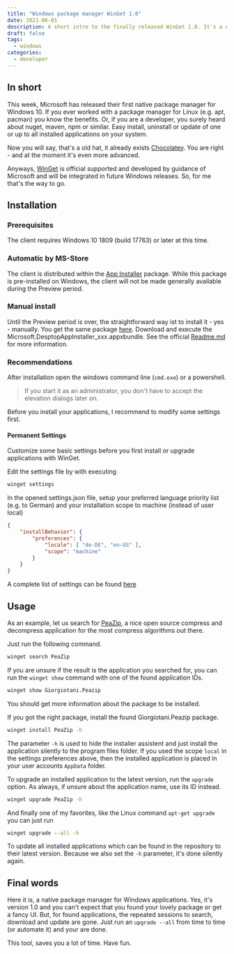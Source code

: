 ```yaml
---
title: "Windows package manager WinGet 1.0"
date: 2021-06-01
description: A short intro to the finally released WinGet 1.0. It's a native Microsoft Package Manager to install, uninstall and update most of your daily used applications.
draft: false
tags:
  - windows
categories:
  - developer
---
```


## In short

This week, Microsoft has released their first native package manager for Windows 10. If you ever worked with a package manager for Linux (e.g. apt, pacman) you know the benefits. Or, if you are a developer, you surely heard about nuget, maven, npm or similar. Easy install, uninstall or update of one or up to all installed applications on your system.

Now you will say, that's a old hat, it already exists [Chocolatey](https://chocolatey.org/). You are right - and at the moment it's even more advanced.

Anyways, [WinGet](https://github.com/microsoft/winget-cli) is official supported and developed by guidance of Microsoft and will be integrated in future Windows releases. So, for me that's the way to go.

## Installation

### Prerequisites

The client requires Windows 10 1809 (build 17763) or later at this time.

### Automatic by MS-Store

The client is distributed within the [App Installer](https://www.microsoft.com/en-us/p/app-installer/9nblggh4nns1) package. While this package is pre-installed on Windows, the client will not be made generally available during the Preview period.

### Manual install

Until the Preview period is over, the straightforward way ist to install it - yes - manually. You get the same package [here](https://github.com/microsoft/winget-cli/releases). Download and execute the Microsoft.DesptopAppInstaller_xxx.appxbundle. See the official [Readme.md](https://github.com/microsoft/winget-cli/blob/master/README.md) for more information.

### Recommendations

After installation open the windows command line (`cmd.exe`) or a powershell.

>If you start it as an administrator, you don't have to accept the elevation dialogs later on.

Before you install your applications, I recommend to modify some settings first.

#### Permanent Settings

Customize some basic settings before you first install or upgrade applications with WinGet.

Edit the settings file by with executing

```bat
winget settings
```

In the opened settings.json file, setup your preferred language priority list (e.g. to German) and your installation scope to machine (instead of user local)

```json
{
    "installBehavior": {
        "preferences": {
            "locale": [ "de-DE", "en-US" ],
            "scope": "machine"
        }
    }
}
```

A complete list of settings can be found [here](https://github.com/microsoft/winget-cli/blob/master/doc/Settings.md)

## Usage

As an example, let us search for [PeaZip](https://peazip.github.io/), a nice open source compress and decompress application for the most compress algorithms out there.

Just run the following command.

```bat
winget search PeaZip
```

If you are unsure if the result is the application you searched for, you can run the `winget show` command with one of the found application IDs.

```bat
winget show Giorgiotani.Peazip
```

You should get more information about the package to be installed.

If you got the right package, install the found Giorgiotani.Peazip package.

```bat
winget install PeaZip -h
```

The parameter `-h` is used to hide the installer assistent and just install the application silently to the program files folder. If you used the scope `local` in the settings preferences above, then the installed application is placed in your user accounts `AppData` folder.

To upgrade an installed application to the latest version, run the `upgrade` option. As always, if unsure about the application name, use its ID instead.

```bat
winget upgrade PeaZip -h
```

And finally one of my favorites, like the Linux command `apt-get upgrade` you can just run

```bat
winget upgrade --all -h
```

To update all installed applications which can be found in the repository to their latest version. Because we also set the `-h` parameter, it's done silently again.

## Final words

Here it is, a native package manager for Windows applications. Yes, it's version 1.0 and you can't expect that you found your lovely package or get a fancy UI. But, for found applications, the repeated sessions to search, download and update are gone. Just run an `upgrade --all` from time to time (or automate it) and your are done.

This tool, saves you a lot of time.
Have fun.
